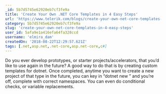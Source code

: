 ```yaml
---
_id: 5b7d5745e62920eb7cf3fe9a
title: 'Create Your Own .NET Core Templates in 4 Easy Steps'
url: 'https://www.telerik.com/blogs/create-your-own-net-core-templates-in-4-easy-steps'
category: 5b7d5745e62920eb7cf3fe9a
slug: 'create-your-own-net-core-templates-in-4-easy-steps'
user_id: 5afa9e1a416efa64fa328ccd
username: 'elmira_dam'
createdOn: '2018-08-22T12:29:57.621Z'
tags: [.net,asp.net,.net-core,asp.net-core,c#]
---
```


Do you ever develop prototypes, or starter projects/accelerators, that you’d like to use again in the future? A good way to do that is by creating custom templates for dotnet. Once completed, anytime you want to create a new project of that type in the future, you can key in “dotnet new ” and you’re off, complete with correct namespaces. You can even do conditional checks, or variable replacements.
